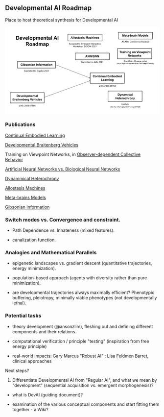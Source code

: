 ## Developmental AI Roadmap  
Place to host theoretical synthesis for Developmental AI  

<P>
  <IMG SRC="https://github.com/OREL-group/Developmental-AI/blob/main/Media/DevelopmentalAI.png">
    </P>

### Publications   

[Continual Embodied Learning](https://arxiv.org/abs/2103.05753)  

[Developmental Braitenberg Vehicles](https://arxiv.org/abs/2003.07689)

Training on Viewpoint Networks, in [Observer-dependent Collective Behavior](https://openreview.net/pdf?id=FiwgkEEmXOg)

[Artificial Neural Networks vs. Biological Neural Networks](https://www.researchgate.net/publication/350061621_Connectionism_Complexity_and_Living_Systems_a_comparison_of_Artificial_and_Biological_Neural_Networks)

[Dynammical Heterochrony](https://www.biorxiv.org/content/10.1101/2020.07.31.231456v1)

[Allostasis Machines](---)

[Meta-brains Models](---)

[Gibsonian Information](---)


### Switch modes vs. Convergence and constraint.

* Path Dependence vs. Innateness (mixed features).

* canalization function.

### Analogies and Mathematical Parallels

* epigenetic landscapes vs. gradient descent (quantitative trajectories, energy minimization).

* population-based approach (agents with diversity rather than pure minimization).

* are developmental trajectories always maximally efficient? Phenotypic buffering, pleiotropy, minimally viable phenotypes (not developmentally lethal).


### Potential tasks

* theory development (@ansonzlim), fleshing out and defining different components and their relations.

* computational verification / principle "testing" (inspiration from free energy principle)

* real-world impacts: Gary Marcus "Robust AI" ; Lisa Feldmen Barret, clinical approaches

Next steps?

1) Differentiate Developmental AI from "Regular AI", and what we mean by "development" (sequential acquisition vs. emergent morphogenesis)?

* what is DevAI (guiding document)?

* examination of the various conceptual components and start fitting them together - a Wiki?  
